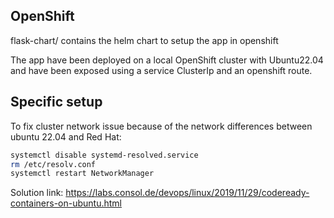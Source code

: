 ## OpenShift

flask-chart/ contains the helm chart to setup the app in openshift

The app have been deployed on a local OpenShift cluster with Ubuntu22.04 and have been exposed using a service ClusterIp and an openshift route.

## Specific setup

To fix cluster network issue because of the network differences between ubuntu 22.04 and Red Hat:

```bash
systemctl disable systemd-resolved.service
rm /etc/resolv.conf
systemctl restart NetworkManager
```

Solution link:
https://labs.consol.de/devops/linux/2019/11/29/codeready-containers-on-ubuntu.html

